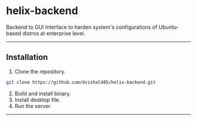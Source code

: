 # helix-backend
Backend to GUI Interface to harden system's configurations of Ubuntu-based distros at enterprise level.

---

## Installation

1. Clone the repository.
  
  ```bash
  git clone https://github.com/dvishal485/helix-backend.git
  ```

2. Build and install binary.
3. Install desktop file.
4. Run the server.

---

